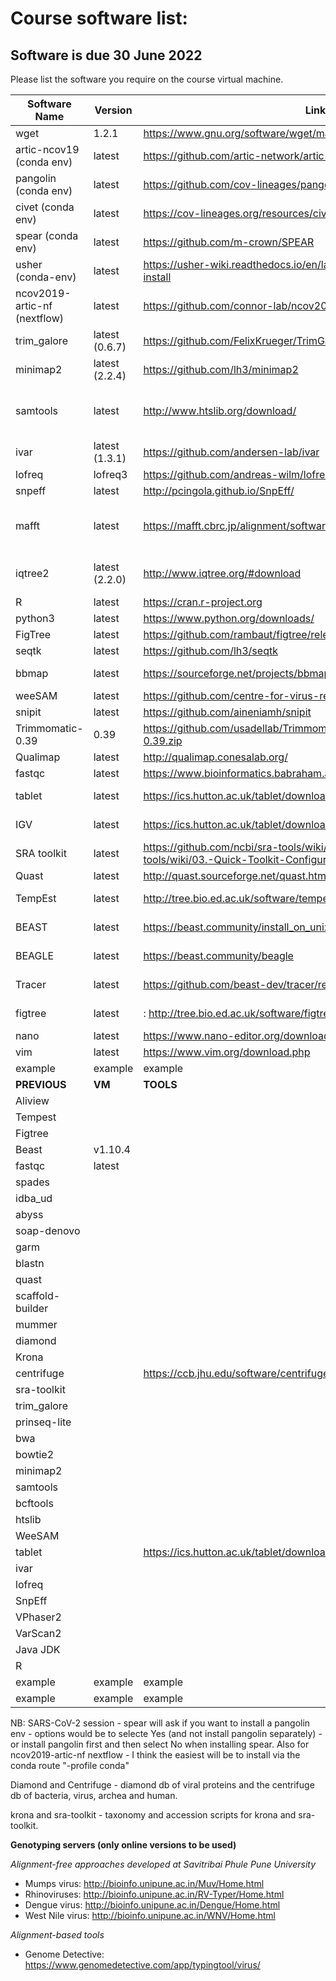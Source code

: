 # Course software list:
## Software is due 30 June 2022
Please list the software you require on the course virtual machine. 

| Software  Name | Version | Link | Session |
|----------------|---------|------|----------|
| wget | 1.2.1 | https://www.gnu.org/software/wget/manual/wget.html | intro to unix | 
| artic-ncov19 (conda env) | latest | https://github.com/artic-network/artic-ncov2019.git | sars-cov-2 |
| pangolin (conda env) | latest | https://github.com/cov-lineages/pangolin | sars-cov-2 |
| civet (conda env) | latest | https://cov-lineages.org/resources/civet/updating.html | sars-cov-2 |
| spear (conda env) | latest | https://github.com/m-crown/SPEAR | sars-cov-2 |
| usher (conda-env) | latest | https://usher-wiki.readthedocs.io/en/latest/QuickStart.html#quick-install | sars-cov-2 |
| ncov2019-artic-nf (nextflow) | latest | https://github.com/connor-lab/ncov2019-artic-nf | sars-cov-2 |
| trim_galore | latest (0.6.7) | https://github.com/FelixKrueger/TrimGalore | sars-cov-2 |
| minimap2 | latest (2.2.4) | https://github.com/lh3/minimap2 | sars-cov-2, BASH_scripting |
| samtools | latest | http://www.htslib.org/download/ | sars-cov-2, BASH_scripting Coverage_plots NGS_file_formats|
| ivar | latest (1.3.1) | https://github.com/andersen-lab/ivar | sars-cov-2 |
| lofreq | lofreq3 | https://github.com/andreas-wilm/lofreq3 | sars-cov-2 |
| snpeff | latest | http://pcingola.github.io/SnpEff/ | sars-cov-2 |
| mafft | latest | https://mafft.cbrc.jp/alignment/software/ | sars-cov-2, Multiple Sequence Alignment |
| iqtree2 | latest (2.2.0) | http://www.iqtree.org/#download | sars-cov-2, Molecular Phylogeny  |
| R | latest | https://cran.r-project.org | sars-cov-2 |
| python3 | latest | https://www.python.org/downloads/ | sars-cov-2 |
| FigTree | latest | https://github.com/rambaut/figtree/releases | sars-cov-2 |
| seqtk | latest | https://github.com/lh3/seqtk | sars-cov-2 |
| bbmap | latest | https://sourceforge.net/projects/bbmap/ | sars-cov-2 NGS_file_formats |
| weeSAM | latest | https://github.com/centre-for-virus-research/weeSAM | sars-cov-2 |
| snipit | latest | https://github.com/aineniamh/snipit | sars-cov-2 |
| Trimmomatic-0.39 | 0.39 | https://github.com/usadellab/Trimmomatic/files/5854859/Trimmomatic-0.39.zip | BASH_scripting |
| Qualimap | latest | http://qualimap.conesalab.org/ | Coverage_plots | 
| fastqc| latest | https://www.bioinformatics.babraham.ac.uk/projects/fastqc/ |NGS_file_formats|
|tablet| latest | https://ics.hutton.ac.uk/tablet/download-tablet/| NGS_file_formats Coverage_plots |
| IGV | latest | https://ics.hutton.ac.uk/tablet/download-tablet/ | NGS_file_formats Coverage_plots | 
| SRA toolkit | latest | https://github.com/ncbi/sra-tools/wiki/ and https://github.com/ncbi/sra-tools/wiki/03.-Quick-Toolkit-Configuration | NGS_file_formats | 
| Quast | latest | http://quast.sourceforge.net/quast.html | Coverage_plots | 
| TempEst | latest | http://tree.bio.ed.ac.uk/software/tempest/ | Molecular Phylogeny  |
| BEAST | latest | https://beast.community/install_on_unix | Molecular Phylogeny | 
| BEAGLE | latest | https://beast.community/beagle | Molecular Phylogeny | 
| Tracer | latest | https://github.com/beast-dev/tracer/releases/latest | Molecular Phylogeny | 
| figtree | latest | : http://tree.bio.ed.ac.uk/software/figtree/ | Molecular Phylogeny |
| nano | latest | https://www.nano-editor.org/download.php | intro_to_linux | 
| vim | latest | https://www.vim.org/download.php | intro_to_linux | 
| example | example | example | example | 
| **PREVIOUS** | **VM** | **TOOLS** | **BELOW** | 
| Aliview |||| 
| Tempest||||
| Figtree |||| 
| Beast | v1.10.4 |||
| fastqc| latest |||
| spades||||
| idba_ud||||
| abyss||||
| soap-denovo||||
| garm||||
| blastn||||
| quast|||
| scaffold-builder||||
| mummer||||
| diamond||||
| Krona||||
| centrifuge||https://ccb.jhu.edu/software/centrifuge/||
|sra-toolkit ||||
| trim_galore||||
|prinseq-lite||||
|bwa||||
|bowtie2||||
|minimap2||||
|samtools||||
|bcftools||||
|htslib||||
|WeeSAM||||
|tablet|| https://ics.hutton.ac.uk/tablet/download-tablet/||
|ivar||||
|lofreq||||
|SnpEff||||
|VPhaser2||||
|VarScan2||||
|Java JDK||||
|R||||
| example | example | example | example | 
| example | example | example | example | 




 NB: SARS-CoV-2 session - spear will ask if you want to install a pangolin env - options would be to selecte Yes (and not install pangolin separately) - or install pangolin first and then select No when installing spear. Also for ncov2019-artic-nf nextflow - I think the easiest will be to install via the conda route "-profile conda"
 
Diamond and Centrifuge - diamond db of viral proteins and the centrifuge db of bacteria, virus, archea and human.  

krona and sra-toolkit - taxonomy and accession scripts for krona and sra-toolkit.

**Genotyping servers (only online versions to be used)**

_Alignment-free approaches developed at Savitribai Phule Pune University_
- Mumps virus: http://bioinfo.unipune.ac.in/Muv/Home.html
- Rhinoviruses: http://bioinfo.unipune.ac.in/RV-Typer/Home.html
- Dengue virus: http://bioinfo.unipune.ac.in/Dengue/Home.html
- West Nile virus: http://bioinfo.unipune.ac.in/WNV/Home.html

_Alignment-based tools_
- Genome Detective: https://www.genomedetective.com/app/typingtool/virus/
